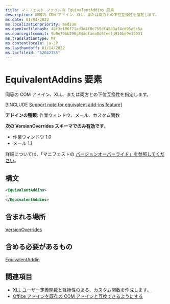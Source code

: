 ```yaml
---
title: マニフェスト ファイルの EquivalentAddins 要素
description: 同等の COM アドイン、XLL、または両方との下位互換性を指定します。
ms.date: 01/04/2022
ms.localizationpriority: medium
ms.openlocfilehash: 48f3ef86f71ad3d4f0c759df4583af4cd95e5c5a
ms.sourcegitcommit: 9b0e70bb296a84adfaea0d6fee54916be9e13031
ms.translationtype: MT
ms.contentlocale: ja-JP
ms.lasthandoff: 01/14/2022
ms.locfileid: "62042155"
---
```

# <a name="equivalentaddins-element"></a>EquivalentAddins 要素

同等の COM アドイン、XLL、または両方との下位互換性を指定します。

[!INCLUDE [Support note for equivalent add-ins feature](../../includes/equivalent-add-in-support-note.md)]

**アドインの種類:** 作業ウィンドウ、メール、カスタム関数

**次の VersionOverrides スキーマでのみ有効です**。

- 作業ウィンドウ 1.0
- メール 1.1

詳細については、「マニフェストの [バージョンオーバーライド」を参照してください](../../develop/add-in-manifests.md#version-overrides-in-the-manifest)。

## <a name="syntax"></a>構文

```XML
<EquivalentAddins>
...  
</EquivalentAddins>  
```

## <a name="contained-in"></a>含まれる場所

[VersionOverrides](versionoverrides.md)

## <a name="must-contain"></a>含める必要があるもの

[EquivalentAddin](equivalentaddin.md)

## <a name="see-also"></a>関連項目

- [XLL ユーザー定義関数と互換性のある、カスタム関数を作成します。](../../excel/make-custom-functions-compatible-with-xll-udf.md)
- [Office アドインを既存の COM アドインと互換できるようにする](../../develop/make-office-add-in-compatible-with-existing-com-add-in.md)